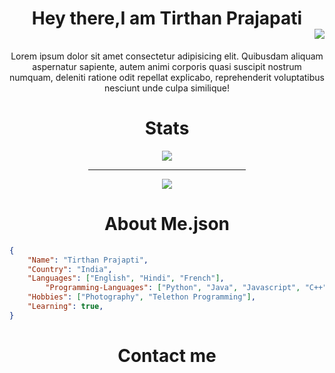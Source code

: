 <div align="center" style="color:red,">
  <h1 >Hey there,I am Tirthan Prajapati
	  <div align="right"><img src="https://komarev.com/ghpvc/?username=zero2ditf&label=Profile+Views"></div></h1>
	<p>Lorem ipsum dolor sit amet consectetur adipisicing elit. Quibusdam aliquam aspernatur sapiente, autem animi corporis quasi suscipit nostrum numquam, deleniti ratione odit repellat explicabo, reprehenderit voluptatibus nesciunt unde culpa similique!</p>
	<h1>Stats</h1>
  <img src="https://github-profile-trophy.vercel.app/?username=zero2ditf&theme=onedark">
	<hr width="50%">
  <img src="https://github-readme-stats.vercel.app/api?username=zero2ditf&&show_icons=true&title_color=000000&icon_color=8B008B&text_color=black&bg_color=white">
  <h1>About Me.json</h1>
</div>

```json
{ 
	"Name": "Tirthan Prajapti",
	"Country": "India",
	"Languages": ["English", "Hindi", "French"],
        "Programming-Languages": ["Python", "Java", "Javascript", "C++", "C", "CSS", "Html"],
	"Hobbies": ["Photography", "Telethon Programming"],
	"Learning": true,
}
```
<div align="center">
	<h1> Contact me </h1>
	
</div>
